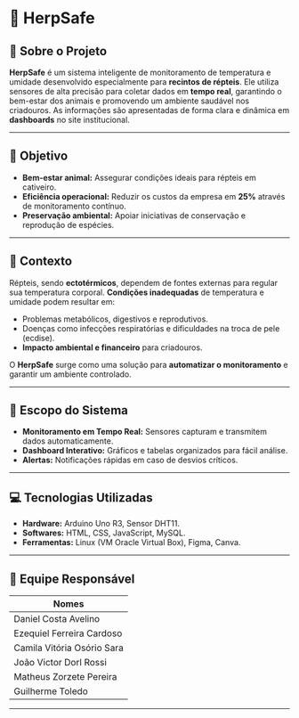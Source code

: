 # 🦎 HerpSafe

## 🌟 Sobre o Projeto

**HerpSafe** é um sistema inteligente de monitoramento de temperatura e umidade desenvolvido especialmente para **recintos de répteis**. Ele utiliza sensores de alta precisão para coletar dados em **tempo real**, garantindo o bem-estar dos animais e promovendo um ambiente saudável nos criadouros. As informações são apresentadas de forma clara e dinâmica em **dashboards** no site institucional.

---

## 🎯 Objetivo

- **Bem-estar animal:** Assegurar condições ideais para répteis em cativeiro.
- **Eficiência operacional:** Reduzir os custos da empresa em **25%** através de monitoramento contínuo.
- **Preservação ambiental:** Apoiar iniciativas de conservação e reprodução de espécies.

---

## 🧐 Contexto

Répteis, sendo **ectotérmicos**, dependem de fontes externas para regular sua temperatura corporal. **Condições inadequadas** de temperatura e umidade podem resultar em:

- Problemas metabólicos, digestivos e reprodutivos.
- Doenças como infecções respiratórias e dificuldades na troca de pele (ecdise).
- **Impacto ambiental e financeiro** para criadouros.

O **HerpSafe** surge como uma solução para **automatizar o monitoramento** e garantir um ambiente controlado.

---

## 🔧 Escopo do Sistema

- **Monitoramento em Tempo Real:** Sensores capturam e transmitem dados automaticamente.
- **Dashboard Interativo:** Gráficos e tabelas organizados para fácil análise.
- **Alertas:** Notificações rápidas em caso de desvios críticos.

---

## 💻 Tecnologias Utilizadas

- **Hardware:** Arduino Uno R3, Sensor DHT11.
- **Softwares:** HTML, CSS, JavaScript, MySQL.
- **Ferramentas:** Linux (VM Oracle Virtual Box), Figma, Canva.

---

## 👥 Equipe Responsável

| Nomes                          
| -------------------------------- |
| Daniel Costa Avelino             | 
| Ezequiel Ferreira Cardoso        | 
| Camila Vitória Osório Sara       |
| João Victor Dorl Rossi           |
| Matheus Zorzete Pereira          |
| Guilherme Toledo                 |

---
